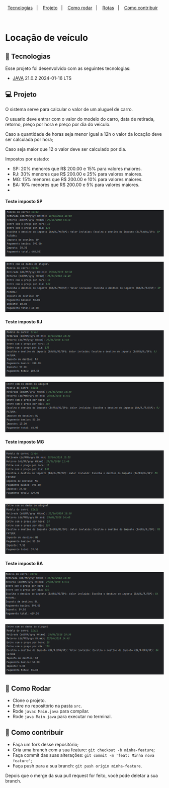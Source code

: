 <p align="center">
  <a href="#-tecnologias">Tecnologias</a>&nbsp;&nbsp;&nbsp;|&nbsp;&nbsp;&nbsp;
  <a href="#-projeto">Projeto</a>&nbsp;&nbsp;&nbsp;|&nbsp;&nbsp;&nbsp;
  <a href="#-como-rodar">Como rodar</a>&nbsp;&nbsp;&nbsp;|&nbsp;&nbsp;&nbsp;
  <a href="#-rotas">Rotas</a>&nbsp;&nbsp;&nbsp;|&nbsp;&nbsp;&nbsp;
  <a href="#-como-contribuir">Como contribuir</a>&nbsp;&nbsp;&nbsp;
</p>
<br>

# Locação de veículo


## 🚀 Tecnologias

Esse projeto foi desenvolvido com as seguintes tecnologias:

  - [JAVA](https://www.java.com/pt-BR/) 21.0.2 2024-01-16 LTS

## 💻 Projeto

O sistema serve para calcular o valor de um aluguel de carro.

O usuario deve entrar com o valor do modelo do carro, data de retirada, retorno, preço por hora e preço por dia do veiculo.

Caso a quantidade de horas seja menor igual a 12h o valor da locação deve ser calculada por hora;

Caso seja maior que 12 o valor deve ser calculado por dia.

Impostos por estado:

- SP: 20% menores que R$ 200.00 e 15% para valores maiores.
- RJ: 30% menores que R$ 200.00 e 25% para valores maiores.
- MG: 15% menores que R$ 200.00 e 10% para valores maiores.
- BA: 10% menores que R$ 200.00 e 5% para valores maiores.
- 
#### Teste imposto SP

![img.png](.github%2Fimg.png)

![img_4.png](.github%2Fimg_4.png)

#### Teste imposto RJ

![img_1.png](.github%2Fimg_1.png)

![img_5.png](.github%2Fimg_5.png)

#### Teste imposto MG

![img_2.png](.github%2Fimg_2.png)

![img_6.png](.github%2Fimg_6.png)

#### Teste imposto BA

![img_3.png](.github%2Fimg_3.png)

![img_7.png](.github%2Fimg_7.png)

## 🚀 Como Rodar

  - Clone o projeto.
  - Entre no repositório na pasta `src`.
  - Rode `javac Main.java` para compilar.
  - Rode `java Main.java` para executar no terminal.

## 🤔 Como contribuir

  - Faça um fork desse repositório;
  - Cria uma branch com a sua feature: `git checkout -b minha-feature`;
  - Faça commit das suas alterações: `git commit -m 'feat: Minha nova feature'`;
  - Faça push para a sua branch: `git push origin minha-feature`.

Depois que o merge da sua pull request for feito, você pode deletar a sua branch.
